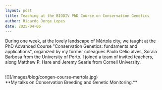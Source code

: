 ```yaml
---
layout: post
title: Teaching at the BIODIV PhD Course on Conservation Genetics
author: Ricardo Jorge Lopes
date: 2025-04-06
---
```


During one week, at the lovely landscape of Mértola city, we taught at the PhD Advanced Course "Conservation Genetics: fundaments and applications", organized by my former coleagues Paulo Célio alves, Soraia Barbosa from the University of Porto. I joined a team of invited teachers, along Matthew P. Hare and Jeremy Searle from Cornell University.

<br>
![](/images/blog/congen-course-mertola.jpg)
<br>
**My talks on Conservation Breeding and Genetic Monitoring.**

